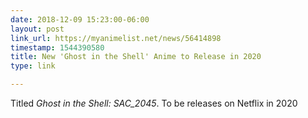 ```yaml
---
date: 2018-12-09 15:23:00-06:00
layout: post
link_url: https://myanimelist.net/news/56414898
timestamp: 1544390580
title: New 'Ghost in the Shell' Anime to Release in 2020
type: link

---
```

Titled *Ghost in the Shell: SAC_2045*. To be releases on Netflix in 2020